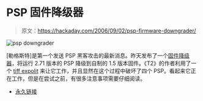 # PSP 固件降级器

> 原文：<https://hackaday.com/2006/09/02/psp-firmware-downgrader/>

![psp downgrader](img/2f4127a4b7cde8e0c2e9ad356a43a5de.png)

[勒格斯特]是第一个发送 PSP 黑客攻击的最新消息。昨天发布了一个[固件降级器](http://www.dcemu.co.uk/vbulletin/showthread.php?t=34338)，将运行 2.71 版本的 PSP 降级到自制的 1.5 版本固件。《T2》的作者利用了一个 [tiff expolit](http://www.dcemu.co.uk/vbulletin/showthread.php?t=33751&highlight=Tiff+Exploit) 来让它工作，并且显然在这个过程中破坏了四个 PSP。看起来它正在工作，但是在尝试之前，有很多注意事项需要仔细阅读。

*   [永久链接](http://www.dcemu.co.uk/vbulletin/showthread.php?t=34338)